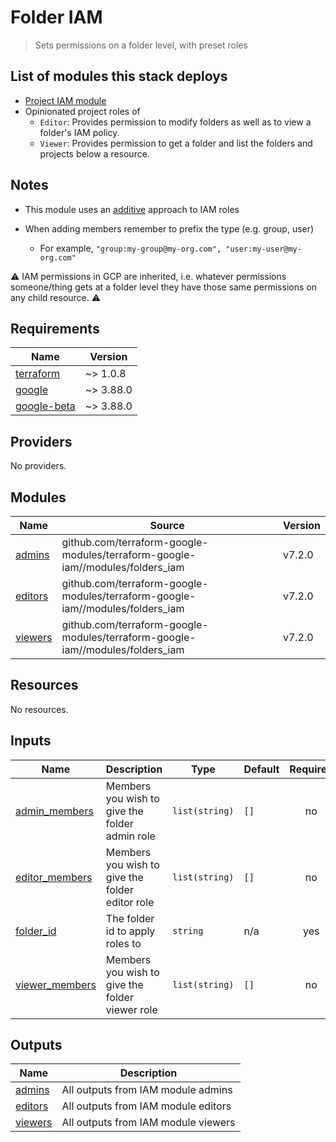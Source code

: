 # Folder IAM

> Sets permissions on a folder level, with preset roles

## List of modules this stack deploys

- [Project IAM
  module](https://github.com/terraform-google-modules/terraform-google-iam/tree/master/modules/folders_iam)
- Opinionated project roles of
  - `Editor`: Provides permission to modify folders as well as to view a
    folder's IAM policy.
  - `Viewer`: Provides permission to get a folder and list the folders and
    projects below a resource.

## Notes

- This module uses an
  [additive](https://github.com/terraform-google-modules/terraform-google-iam#additive-and-authoritative-modes)
  approach to IAM roles

- When adding members remember to prefix the type (e.g. group, user)
  - For example, `"group:my-group@my-org.com", "user:my-user@my-org.com"`

:warning: IAM permissions in GCP are inherited, i.e. whatever permissions
someone/thing gets at a folder level they have those same permissions on any
child resource. :warning:

<!-- markdownlint-disable -->
<!-- BEGINNING OF PRE-COMMIT-TERRAFORM DOCS HOOK -->
## Requirements

| Name | Version |
|------|---------|
| <a name="requirement_terraform"></a> [terraform](#requirement\_terraform) | ~> 1.0.8 |
| <a name="requirement_google"></a> [google](#requirement\_google) | ~> 3.88.0 |
| <a name="requirement_google-beta"></a> [google-beta](#requirement\_google-beta) | ~> 3.88.0 |

## Providers

No providers.

## Modules

| Name | Source | Version |
|------|--------|---------|
| <a name="module_admins"></a> [admins](#module\_admins) | github.com/terraform-google-modules/terraform-google-iam//modules/folders_iam | v7.2.0 |
| <a name="module_editors"></a> [editors](#module\_editors) | github.com/terraform-google-modules/terraform-google-iam//modules/folders_iam | v7.2.0 |
| <a name="module_viewers"></a> [viewers](#module\_viewers) | github.com/terraform-google-modules/terraform-google-iam//modules/folders_iam | v7.2.0 |

## Resources

No resources.

## Inputs

| Name | Description | Type | Default | Required |
|------|-------------|------|---------|:--------:|
| <a name="input_admin_members"></a> [admin\_members](#input\_admin\_members) | Members you wish to give the folder admin role | `list(string)` | `[]` | no |
| <a name="input_editor_members"></a> [editor\_members](#input\_editor\_members) | Members you wish to give the folder editor role | `list(string)` | `[]` | no |
| <a name="input_folder_id"></a> [folder\_id](#input\_folder\_id) | The folder id to apply roles to | `string` | n/a | yes |
| <a name="input_viewer_members"></a> [viewer\_members](#input\_viewer\_members) | Members you wish to give the folder viewer role | `list(string)` | `[]` | no |

## Outputs

| Name | Description |
|------|-------------|
| <a name="output_admins"></a> [admins](#output\_admins) | All outputs from IAM module admins |
| <a name="output_editors"></a> [editors](#output\_editors) | All outputs from IAM module editors |
| <a name="output_viewers"></a> [viewers](#output\_viewers) | All outputs from IAM module viewers |
<!-- END OF PRE-COMMIT-TERRAFORM DOCS HOOK -->
